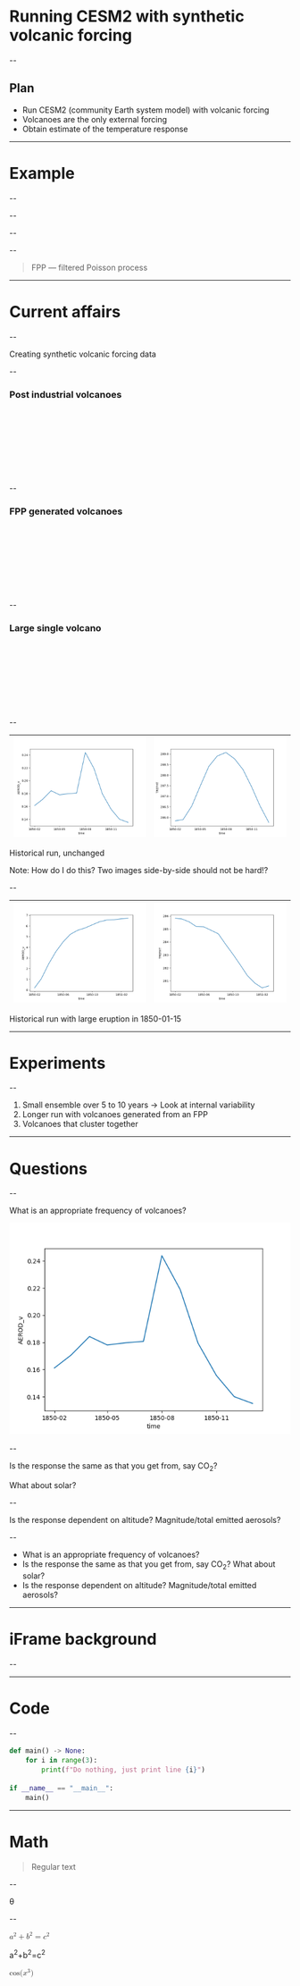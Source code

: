 <!-- .slide: data-background="#222" -->

# Running CESM2 with synthetic volcanic forcing

--

<!-- .slide: data-background="#990000" -->

## Plan

- Run CESM2 (community Earth system model) with volcanic forcing <!-- .element: class="fragment" data-fragment-index="1" -->
- Volcanoes are the only external forcing <!-- .element: class="fragment" data-fragment-index="2" -->
- Obtain estimate of the temperature response <!-- .element: class="fragment" data-fragment-index="3" -->

---

<!-- .slide: data-background="#222" -->

# Example

--

<!-- .slide: data-background-color="#222" -->
<!-- .slide: data-background="https://github.com/engeir/presentations-files/raw/main/2021/fysikermotet/noresm/noresm_raw_dark.png" -->
<!-- .slide: data-background-size="95vw" -->

--

<!-- .slide: data-background-color="#222" -->
<!-- .slide: data-background="https://github.com/engeir/presentations-files/raw/main/2021/fysikermotet/noresm/response_func_noresm1_choose_dark.png" -->
<!-- .slide: data-background-size="95vw" -->

--

<!-- .slide: data-background-color="#222" -->
<!-- .slide: data-background="https://github.com/engeir/presentations-files/raw/main/2021/fysikermotet/noresm/noresm_raw_with_est_dark.png" -->
<!-- .slide: data-background-size="95vw" -->

--

> FPP — filtered Poisson process

<!-- .slide: style:"color=red" -->
<!-- .slide: data-background-color="#002f4b" -->
<!-- .slide: data-background-video-loop="true" -->
<!-- .slide: data-background-video="https://github.com/engeir/presentations-files/raw/main/2021/fysikermotet/animation.mp4" -->
<!-- .slide: data-background-size="contain" -->

---

<!-- .slide: data-background="#222" -->

# Current affairs

--

<!-- .slide: data-background="#222" -->

Creating synthetic volcanic forcing data

--

<!-- .slide: data-transition="slide-in fade-out" -->
<!-- .slide: data-background-transition="slide-in fade-out" -->
<!-- .slide: data-background="https://github.com/engeir/presentations/raw/main/2022/uit-climate-meeting/assets/synthetic_volcanoes_historic.png" -->
<!-- .slide: data-background-size="95vw" -->
<!-- .slide: data-background-color="#000" -->

### Post industrial volcanoes

</br>
</br>
</br>
</br>
</br>
</br>
</br>

--

<!-- .slide: data-transition="fade" -->
<!-- .slide: data-background="https://github.com/engeir/presentations/raw/main/2022/uit-climate-meeting/assets/synthetic_volcanoes_FPP.png" -->
<!-- .slide: data-background-size="95vw" -->
<!-- .slide: data-background-color="#000" -->

### FPP generated volcanoes

</br>
</br>
</br>
</br>
</br>
</br>
</br>

--

<!-- .slide: data-transition="fade-in slide-out" -->
<!-- .slide: data-background="https://github.com/engeir/presentations/raw/main/2022/uit-climate-meeting/assets/synthetic_volcanoes_single.png" -->
<!-- .slide: data-background-size="95vw" -->
<!-- .slide: data-background-size="95vw" -->
<!-- .slide: data-background-color="#000" -->

### Large single volcano

</br>
</br>
</br>
</br>
</br>
</br>
</br>

--

<!-- .slide: data-background="#222" -->
<!-- .slide: data-transition="slide-in fade-out" -->

| ![Aerosol forcing](https://github.com/engeir/presentations/raw/main/2022/uit-climate-meeting/assets/AEROD_v_simple_vanilla.png) | ![Temperature](https://github.com/engeir/presentations/raw/main/2022/uit-climate-meeting/assets/TREFHT_simple_vanilla.png) |
| -: | :- |
Historical run, unchanged

Note:
How do I do this? Two images side-by-side should not be hard!?

--

<!-- .slide: data-transition="fade" -->
<!-- .slide: data-background="#222" -->

| ![Aerosol forcing](https://github.com/engeir/presentations/raw/main/2022/uit-climate-meeting/assets/AEROD_v_simple.png) | ![Temperature](https://github.com/engeir/presentations/raw/main/2022/uit-climate-meeting/assets/TREFHT_simple.png) |
| -: | :- |
Historical run with large eruption in 1850-01-15

---

<!-- .slide: data-background="#222" -->

# Experiments

--

<!-- .slide: data-background="#222" -->
<!-- .slide: data-transition="fade" -->

1. Small ensemble over 5 to 10 years &#8594; Look at internal variability
2. Longer run with volcanoes generated from an FPP <!-- .element: class="fragment" data-fragment-index="1" -->
3. Volcanoes that cluster together <!-- .element: class="fragment" data-fragment-index="2" -->

---

<!-- .slide: data-background="#222" -->

# Questions

--

<!-- .slide: data-background="#222" -->

What is an appropriate frequency of volcanoes?

![Aerosol forcing](https://github.com/engeir/presentations/raw/main/2022/uit-climate-meeting/assets/AEROD_v_simple_vanilla.png)
<!-- .element: class="fragment" -->

--

<!-- .slide: data-background="#222" -->

Is the response the same as that you get from, say CO<sub>2</sub>?

What about solar?

--

<!-- .slide: data-background="#222" -->
<!-- .slide: data-transition="slide-in fade-out" -->

Is the response dependent on altitude? Magnitude/total emitted aerosols?

--

<!-- .slide: data-background="#222" -->
<!-- .slide: data-transition="fade" -->

- What is an appropriate frequency of volcanoes?
- Is the response the same as that you get from, say CO<sub>2</sub>? What about solar?
- Is the response dependent on altitude? Magnitude/total emitted aerosols?

---

<!-- .slide: data-background="#222" -->

# iFrame background

--

<!-- .slide: data-background-iframe="https://flottflyt.com" -->

---

<!-- .slide: data-background="#222" -->

# Code

--

<!-- .slide: data-background="#222" -->

```python
def main() -> None:
    for i in range(3):
        print(f"Do nothing, just print line {i}")

if __name__ == "__main__":
    main()
```

---

<!-- .slide: data-background="#222" -->
<!-- .slide: style="color: #ee2" -->

# Math

> Regular text
<!-- .element: class="fragment" style="font-size: 0.30em !important;" -->

--

<!-- .slide: data-background="#222" -->

&theta;

--

<!-- .slide: data-background="#222" -->

<math>
<mrow>
  <mrow>
    <msup>
      <mi>a</mi>
      <mn>2</mn>
    </msup>
    <mo>+</mo>
    <msup>
      <mi>b</mi>
      <mn>2</mn>
    </msup>
  </mrow>
  <mo>=</mo>
  <msup>
    <mi>c</mi>
    <mn>2</mn>
  </msup>
</mrow>
</math>

a<sup>2</sup>+b<sup>2</sup>=c<sup>2</sup>

<math>
 <mrow>
  <mi>cos(</mi>
  <msup>
   <mi>x</mi>
   <mn>3</mn>
  </msup>
  <mi>)</mi>
 </mrow>
</math>

<!-- ![\Large x=\frac{-b\pm\sqrt{b^2-4ac}}{2a}](https://latex.codecogs.com/svg.latex?\Large&space;x=\frac{-b\pm\sqrt{b^2-4ac}}{2a}) -->
